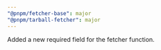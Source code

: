 ```yaml
---
"@pnpm/fetcher-base": major
"@pnpm/tarball-fetcher": major
---
```


Added a new required field for the fetcher function.
